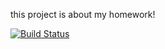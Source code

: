 this project is about my homework!

[![Build Status](https://travis-ci.org/OmerParlakturk/myDemoAppOld.svg?branch=master)](https://travis-ci.org/OmerParlakturk/myDemoAppOld)
